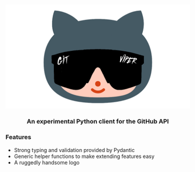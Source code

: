 <div style="text-align: center;">

![logo](logo.png)

### An experimental Python client for the GitHub API

</div>

### Features

- Strong typing and validation provided by Pydantic
- Generic helper functions to make extending features easy
- A ruggedly handsome logo